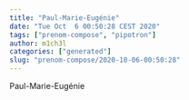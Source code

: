 ```yaml
---
title: "Paul-Marie-Eugénie"
date: "Tue Oct  6 00:50:28 CEST 2020"
tags: ["prenom-compose", "pipotron"]
author: m1ch3l
categories: ["generated"]
slug: "prenom-compose/2020-10-06-00:50:28"
---
```


Paul-Marie-Eugénie
